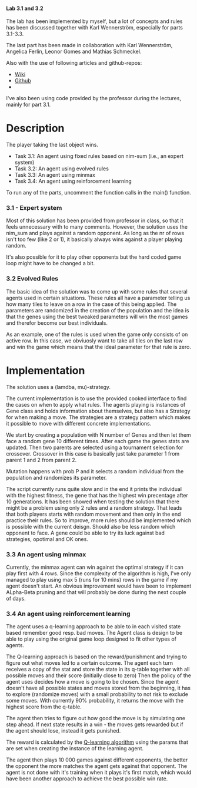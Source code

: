 #### Lab 3.1 and 3.2

The lab has been implemented by myself, but a lot of concepts and rules has been discussed together with Karl Wennerström, especially for parts 3.1-3.3.

The last part has been made in collaboration with Karl Wennerström, Angelica Ferlin, Leonor Gomes and Mathias Schmeckel.

Also with the use of following articles and github-repos:
- [Wiki](https://en.wikipedia.org/wiki/Q-learning)
- [Github](https://github.com/abelmariam/nimPy)
- 

I've also been using code provided by the professor during the lectures, mainly for part 3.1.

# Description
The player taking the last object wins.

- Task 3.1: An agent using fixed rules based on nim-sum (i.e., an expert system)
- Task 3.2: An agent using evolved rules
- Task 3.3: An agent using minmax
- Task 3.4: An agent using reinforcement learning


To run any of the parts, uncomment the function calls in the main() function.



### 3.1 - Expert system

Most of this solution has been provided from professor in class, so that it feels unnecessary
with to many comments. However, the solution uses the nim_sum and plays against a random opponent. As long as the nr 
of rows isn't too few (like 2 or 1), it basically always wins against a player playing random.

It's also possible for it to play other opponents but the hard coded game loop might have to be changed a bit.


### 3.2 Evolved Rules
The basic idea of the solution was to come up with some rules that several agents used in certain situations. These rules all
have a parameter telling us how many tiles to leave on a row in the case of this being applied. The parameters are randomized in the 
creation of the population and the idea is that the genes using the best tweaked parameters will win the most games and therefor become
our best individuals.

As an example, one of the rules is used when the game only consists of on active row. In this case, we obviuosly want to take all tiles on the last row 
and win the game which means that the ideal parameter for that rule is zero.

# Implementation 
The solution uses a (lamdba, mu)-strategy.

The current implementation is to use the provided cooked interface to find the cases on when to apply what rules. The agents playing is instances of 
Gene class and holds information about themselves, but also has a Strategy for when making a move. The strategies are a strategy pattern which makes it possible
to move with different concrete implementations.

We start by creating a population with N number of Genes and then let them face a random gene 10 different times. After each game the genes stats are updated.
Then two parents are selected using a tournament selection for crossover. Crossover in this case is basically just take parameter 1 from parent 1 and 2 from parent 2.

Mutation happens with prob P and it selects a random individual from the population and randomizes its parameter. 

The script currently runs quite slow and in the end it prints the individual with the highest fitness, the gene that has the highest win precentage after
10 generations. It has been showed when testing the solution that there might be a problem using only 2 rules and a random strategy. That leads that both players
starts with random movement and then only in the end practice their rules. So to improve, more rules should be implemented which is possible with the current deisgn.
Should also be less random which opponent to face. A gene could be able to try its luck against bad strategies, opotimal and OK ones.


### 3.3 An agent using minmax

Currently, the minmax agent can win against the optimal strategy if it can play first with 4 rows. Since the complexity of the algorithm is high, I've only managed to play
using max 5 (runs for 10 mins) rows in the game if my agent doesn't start. An obvious improvement would have been to implement ALpha-Beta pruning and that will probably be done during the next 
couple of days.



### 3.4 An agent using reinforcement learning
The agent uses a q-learning approach to be able to in each visited state based remember good resp. bad moves. The Agent class is
design to be able to play using the original game loop designed to fit other types of agents.

The Q-learning approach is based on the reward/punishment and trying to figure out what moves led to a certain outcome. The agent each 
turn receives a copy of the stat and store the state in its q-table together with all possible moves and their score (initially close to zero)
Then the policy of the agent uses decides how a move is going to be chosen. Since the agent doesn't have all possible states and moves stored
from the beginning, it has to explore (randomize moves) with a small probability to not risk to exclude some moves. With currently 90%
probability, it returns the move with the highest score from the q-table.

The agent then tries to figure out how good the move is by simulating one step ahead. If next state results in a win - the moves gets rewarded but if the
agent should lose, instead it gets punished.

The reward is calculated by the [Q-learning algorithm](https://en.wikipedia.org/wiki/Q-learning#Algorithm) using the params that are set when creating 
the instance of the learning agent.

The agent then plays 10 000 games against different opponents, the better the opponent the more matches the agent gets against that opponent. The agent is
not done with it's training when it plays it's first match, which would have been another approach to achieve the best possible win rate.





